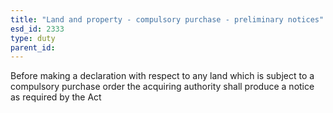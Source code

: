 ```yaml
---
title: "Land and property - compulsory purchase - preliminary notices"
esd_id: 2333
type: duty
parent_id:  
---
```


Before making a declaration with respect to any land which is subject to a compulsory purchase order the acquiring authority shall produce a notice as required by the Act


